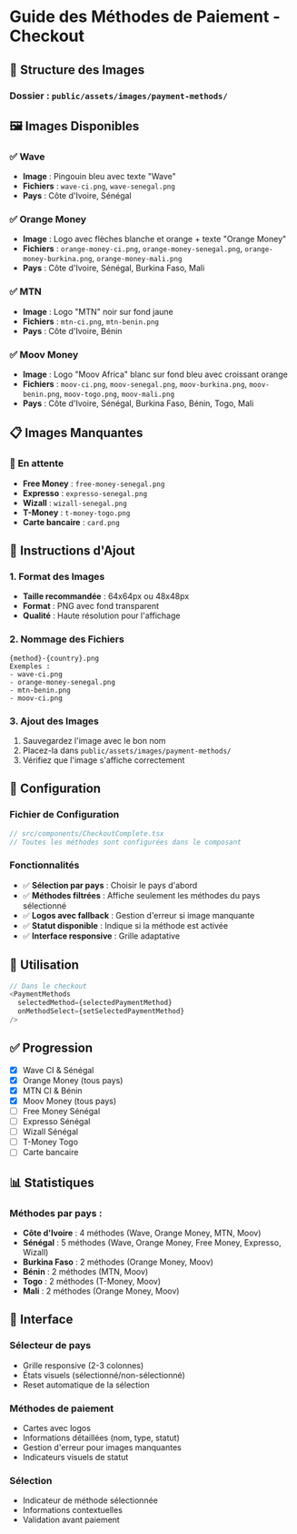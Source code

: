 # Guide des Méthodes de Paiement - Checkout

## 📁 Structure des Images

### Dossier : `public/assets/images/payment-methods/`

## 🖼️ Images Disponibles

### ✅ Wave
- **Image** : Pingouin bleu avec texte "Wave"
- **Fichiers** : `wave-ci.png`, `wave-senegal.png`
- **Pays** : Côte d'Ivoire, Sénégal

### ✅ Orange Money
- **Image** : Logo avec flèches blanche et orange + texte "Orange Money"
- **Fichiers** : `orange-money-ci.png`, `orange-money-senegal.png`, `orange-money-burkina.png`, `orange-money-mali.png`
- **Pays** : Côte d'Ivoire, Sénégal, Burkina Faso, Mali

### ✅ MTN
- **Image** : Logo "MTN" noir sur fond jaune
- **Fichiers** : `mtn-ci.png`, `mtn-benin.png`
- **Pays** : Côte d'Ivoire, Bénin

### ✅ Moov Money
- **Image** : Logo "Moov Africa" blanc sur fond bleu avec croissant orange
- **Fichiers** : `moov-ci.png`, `moov-senegal.png`, `moov-burkina.png`, `moov-benin.png`, `moov-togo.png`, `moov-mali.png`
- **Pays** : Côte d'Ivoire, Sénégal, Burkina Faso, Bénin, Togo, Mali

## 📋 Images Manquantes

### 🔄 En attente
- **Free Money** : `free-money-senegal.png`
- **Expresso** : `expresso-senegal.png`
- **Wizall** : `wizall-senegal.png`
- **T-Money** : `t-money-togo.png`
- **Carte bancaire** : `card.png`

## 🎯 Instructions d'Ajout

### 1. Format des Images
- **Taille recommandée** : 64x64px ou 48x48px
- **Format** : PNG avec fond transparent
- **Qualité** : Haute résolution pour l'affichage

### 2. Nommage des Fichiers
```
{method}-{country}.png
Exemples :
- wave-ci.png
- orange-money-senegal.png
- mtn-benin.png
- moov-ci.png
```

### 3. Ajout des Images
1. Sauvegardez l'image avec le bon nom
2. Placez-la dans `public/assets/images/payment-methods/`
3. Vérifiez que l'image s'affiche correctement

## 🔧 Configuration

### Fichier de Configuration
```typescript
// src/components/CheckoutComplete.tsx
// Toutes les méthodes sont configurées dans le composant
```

### Fonctionnalités
- ✅ **Sélection par pays** : Choisir le pays d'abord
- ✅ **Méthodes filtrées** : Affiche seulement les méthodes du pays sélectionné
- ✅ **Logos avec fallback** : Gestion d'erreur si image manquante
- ✅ **Statut disponible** : Indique si la méthode est activée
- ✅ **Interface responsive** : Grille adaptative

## 🚀 Utilisation

```typescript
// Dans le checkout
<PaymentMethods
  selectedMethod={selectedPaymentMethod}
  onMethodSelect={setSelectedPaymentMethod}
/>
```

## ✅ Progression

- [x] Wave CI & Sénégal
- [x] Orange Money (tous pays)
- [x] MTN CI & Bénin
- [x] Moov Money (tous pays)
- [ ] Free Money Sénégal
- [ ] Expresso Sénégal
- [ ] Wizall Sénégal
- [ ] T-Money Togo
- [ ] Carte bancaire

## 📊 Statistiques

### Méthodes par pays :
- **Côte d'Ivoire** : 4 méthodes (Wave, Orange Money, MTN, Moov)
- **Sénégal** : 5 méthodes (Wave, Orange Money, Free Money, Expresso, Wizall)
- **Burkina Faso** : 2 méthodes (Orange Money, Moov)
- **Bénin** : 2 méthodes (MTN, Moov)
- **Togo** : 2 méthodes (T-Money, Moov)
- **Mali** : 2 méthodes (Orange Money, Moov)

## 🎨 Interface

### Sélecteur de pays
- Grille responsive (2-3 colonnes)
- États visuels (sélectionné/non-sélectionné)
- Reset automatique de la sélection

### Méthodes de paiement
- Cartes avec logos
- Informations détaillées (nom, type, statut)
- Gestion d'erreur pour images manquantes
- Indicateurs visuels de statut

### Sélection
- Indicateur de méthode sélectionnée
- Informations contextuelles
- Validation avant paiement
